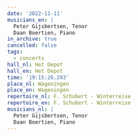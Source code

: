 ```yaml
---
date: '2022-11-11'
musicians_en: |
  Peter Gijsbertsen, Tenor
  Daan Boertien, Piano
in_archive: true
cancelled: false
tags:
  - concerts
hall_nl: Het Depot
hall_en: Het Depot
time: '19:15:26.203'
place_nl: Wageningen
place_en: Wageningen
repertoire_nl: F. Schubert - Winterreise
repertoire_en: F. Schubert - Winterreise
musicians_nl: |
  Peter Gijsbertsen, Tenor
  Daan Boertien, Piano
---
```


